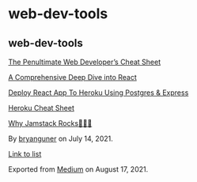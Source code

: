 web-dev-tools
=============

web-dev-tools
-------------

[The Penultimate Web Developer’s Cheat Sheet](https://medium.com/p/a02a423139a4)

[A Comprehensive Deep Dive into React](https://medium.com/p/1965dcde8d4f)

[Deploy React App To Heroku Using Postgres & Express](https://medium.com/p/70b7ea807986)

[Heroku Cheat Sheet](https://medium.com/p/6107ce6ba52b)

[Why Jamstack Rocks🤘😎🤙](https://medium.com/p/666114722f35)

By <a href="https://medium.com/@bryanguner" class="p-author h-card">bryanguner</a> on July 14, 2021.

[Link to list](https://medium.com/@bryanguner/list/d9bd699a6b86)

Exported from [Medium](https://medium.com) on August 17, 2021.
